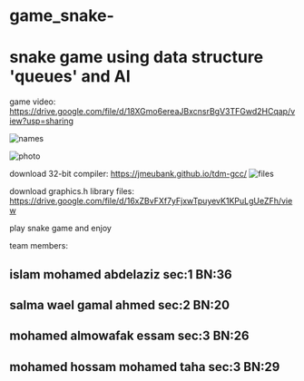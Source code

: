 # game_snake-
# snake game using data structure 'queues' and AI

game video:
https://drive.google.com/file/d/18XGmo6ereaJBxcnsrBgV3TFGwd2HCqap/view?usp=sharing

![names](https://user-images.githubusercontent.com/84816935/169643145-9d180a14-26c3-4db7-b0c8-507cd3cbea1d.PNG)


![photo](https://user-images.githubusercontent.com/84816935/169643066-881e0f3e-a77d-4a9e-b058-12e1d3e3a5e5.PNG)


download 32-bit compiler:
https://jmeubank.github.io/tdm-gcc/
![files](https://user-images.githubusercontent.com/84816935/169643812-8e2b665e-a242-4e4d-9ea7-aa32227cc598.PNG)

download graphics.h library files:
https://drive.google.com/file/d/16xZBvFXf7yFjxwTpuyevK1KPuLgUeZFh/view

play snake game and enjoy

team members:

## islam mohamed abdelaziz   sec:1  BN:36
## salma wael gamal ahmed    sec:2  BN:20
## mohamed almowafak essam   sec:3 BN:26
## mohamed hossam mohamed taha  sec:3  BN:29
